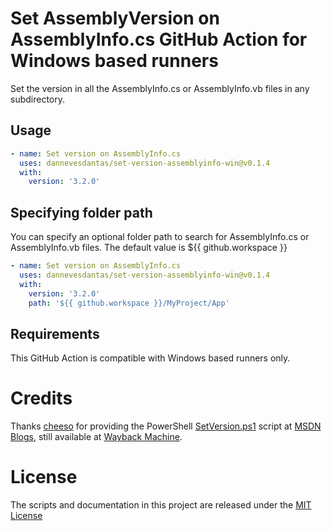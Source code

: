 # Set AssemblyVersion on AssemblyInfo.cs GitHub Action for Windows based runners
Set the version in all the AssemblyInfo.cs or AssemblyInfo.vb files in any subdirectory.

## Usage

```yml
- name: Set version on AssemblyInfo.cs
  uses: dannevesdantas/set-version-assemblyinfo-win@v0.1.4
  with:
    version: '3.2.0'
```

## Specifying folder path
You can specify an optional folder path to search for AssemblyInfo.cs or AssemblyInfo.vb files. The default value is ${{ github.workspace }}

```yml
- name: Set version on AssemblyInfo.cs
  uses: dannevesdantas/set-version-assemblyinfo-win@v0.1.4
  with:
    version: '3.2.0'
    path: '${{ github.workspace }}/MyProject/App'
```

## Requirements
This GitHub Action is compatible with Windows based runners only.

# Credits

Thanks [cheeso](http://social.msdn.microsoft.com/profile/cheeso/) for providing the PowerShell [SetVersion.ps1](https://web.archive.org/web/20151112002214/http://blogs.msdn.com/cfs-file.ashx/__key/communityserver-components-postattachments/00-08-41-04-10/SetVersion.ps1) script at [MSDN Blogs](http://blogs.msdn.com/b/dotnetinterop/archive/2008/04/21/powershell-script-to-batch-update-assemblyinfo-cs-with-new-version.aspx), still available at [Wayback Machine](https://web.archive.org/web/20151112002214/http://blogs.msdn.com/b/dotnetinterop/archive/2008/04/21/powershell-script-to-batch-update-assemblyinfo-cs-with-new-version.aspx).

# License

The scripts and documentation in this project are released under the [MIT License](LICENSE)
